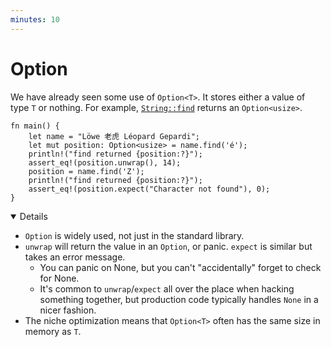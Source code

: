 ```yaml
---
minutes: 10
---
```


# Option

We have already seen some use of `Option<T>`. It stores either a value of type
`T` or nothing. For example,
[`String::find`](https://doc.rust-lang.org/stable/std/string/struct.String.html#method.find)
returns an `Option<usize>`.

```rust,editable,should_panic
fn main() {
    let name = "Löwe 老虎 Léopard Gepardi";
    let mut position: Option<usize> = name.find('é');
    println!("find returned {position:?}");
    assert_eq!(position.unwrap(), 14);
    position = name.find('Z');
    println!("find returned {position:?}");
    assert_eq!(position.expect("Character not found"), 0);
}
```

<details open="true">

- `Option` is widely used, not just in the standard library.
- `unwrap` will return the value in an `Option`, or panic. `expect` is similar
  but takes an error message.
  - You can panic on None, but you can't "accidentally" forget to check for
    None.
  - It's common to `unwrap`/`expect` all over the place when hacking something
    together, but production code typically handles `None` in a nicer fashion.
- The niche optimization means that `Option<T>` often has the same size in
  memory as `T`.

</details>
